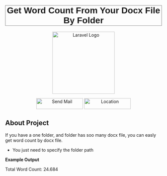 <h1 style="border:1px solid gray;font-family: 'Poppins', sans-serif;" align="center">Get Word Count From Your Docx File By Folder</h1>
<p align="center"><a href="https://metehankuscu.com" target="_blank"><img src="https://www.metehankuscu.com/img/personal-photo-min.webp" width="200" alt="Laravel Logo"></a></p>

<p align="center">
<a href="mailto:metekuscu@gmail.com"><img src="https://www.metehankuscu.com/img/git-readme-mail2.png" width="150" height="35" alt="Send Mail"></a>
<a href="#"><img src="https://www.metehankuscu.com/img/git-readme-location2.png" width="150" height="35" alt="Location"></a>
</p>

## About Project

If you have a one folder, and folder has soo many docx file, you can easly get word count by docx file.

- You just need to specify the folder path

<b>Example Output</b>

Total Word Count: 24.684
